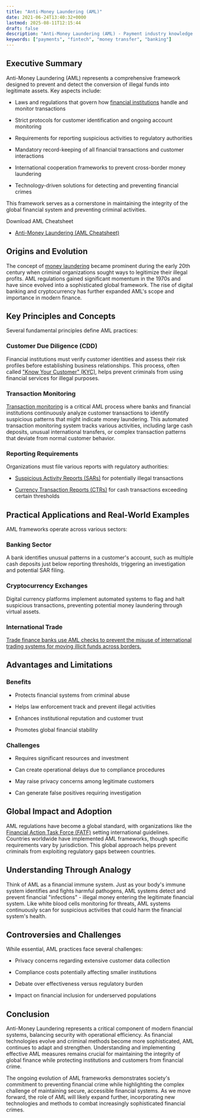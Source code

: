 ```yaml
---
title: "Anti-Money Laundering (AML)"
date: 2021-06-24T13:40:32+0000
lastmod: 2025-08-11T12:15:44
draft: false
description: "Anti-Money Laundering (AML) - Payment industry knowledge and insights"
keywords: ["payments", "fintech", "money transfer", "banking"]
---
```


## Executive Summary

Anti-Money Laundering (AML) represents a comprehensive framework designed to prevent and detect the conversion of illegal funds into legitimate assets. Key aspects include:

- Laws and regulations that govern how [financial institutions](https://faisalkhanllc.xyz/resources/payments-wiki/f/financial-institution-fi/) handle and monitor transactions

- Strict protocols for customer identification and ongoing account monitoring

- Requirements for reporting suspicious activities to regulatory authorities

- Mandatory record-keeping of all financial transactions and customer interactions

- International cooperation frameworks to prevent cross-border money laundering

- Technology-driven solutions for detecting and preventing financial crimes

This framework serves as a cornerstone in maintaining the integrity of the global financial system and preventing criminal activities.

Download AML Cheatsheet

- [Anti-Money Laundering (AML Cheatsheet)](https://faisalkhan.com/wp-content/uploads/2024/12/Anti-Money-Laundering-Cheatsheet-AML-Cheatsheet-Faisal-Khan-LLC.pdf)

## Origins and Evolution

The concept of [money laundering](https://faisalkhanllc.xyz/resources/payments-wiki/m/money-laundering/) became prominent during the early 20th century when criminal organizations sought ways to legitimize their illegal profits. AML regulations gained significant momentum in the 1970s and have since evolved into a sophisticated global framework. The rise of digital banking and cryptocurrency has further expanded AML's scope and importance in modern finance.

## Key Principles and Concepts

Several fundamental principles define AML practices:

### Customer Due Diligence (CDD)

Financial institutions must verify customer identities and assess their risk profiles before establishing business relationships. This process, often called ["Know Your Customer" (KYC)](https://faisalkhanllc.xyz/resources/payments-wiki/k/know-your-customer-kyc/), helps prevent criminals from using financial services for illegal purposes.

### Transaction Monitoring

[Transaction monitoring](https://amlyze.com/product/transaction-monitoring/) is a critical AML process where banks and financial institutions continuously analyze customer transactions to identify suspicious patterns that might indicate money laundering. This automated transaction monitoring system tracks various activities, including large cash deposits, unusual international transfers, or complex transaction patterns that deviate from normal customer behavior.

### Reporting Requirements

Organizations must file various reports with regulatory authorities:

- [Suspicious Activity Reports (SARs)](https://faisalkhanllc.xyz/resources/payments-wiki/s/suspicious-activity-report-sar/) for potentially illegal transactions

- [Currency Transaction Reports (CTRs)](https://faisalkhanllc.xyz/resources/payments-wiki/c/currency-transaction-report-ctr/) for cash transactions exceeding certain thresholds

## Practical Applications and Real-World Examples

AML frameworks operate across various sectors:

### Banking Sector

A bank identifies unusual patterns in a customer's account, such as multiple cash deposits just below reporting thresholds, triggering an investigation and potential SAR filing.

### Cryptocurrency Exchanges

Digital currency platforms implement automated systems to flag and halt suspicious transactions, preventing potential money laundering through virtual assets.

### International Trade

[Trade finance banks use AML checks to prevent the misuse of international trading systems for moving illicit funds across borders.](https://faisalkhanllc.xyz/resources/payments-wiki/i/international-trade/)

## Advantages and Limitations

### Benefits

- Protects financial systems from criminal abuse

- Helps law enforcement track and prevent illegal activities

- Enhances institutional reputation and customer trust

- Promotes global financial stability

### Challenges

- Requires significant resources and investment

- Can create operational delays due to compliance procedures

- May raise privacy concerns among legitimate customers

- Can generate false positives requiring investigation

## Global Impact and Adoption

AML regulations have become a global standard, with organizations like the [Financial Action Task Force (FATF)](https://faisalkhanllc.xyz/resources/payments-wiki/f/fatf/) setting international guidelines. Countries worldwide have implemented AML frameworks, though specific requirements vary by jurisdiction. This global approach helps prevent criminals from exploiting regulatory gaps between countries.

## Understanding Through Analogy

Think of AML as a financial immune system. Just as your body's immune system identifies and fights harmful pathogens, AML systems detect and prevent financial "infections" - illegal money entering the legitimate financial system. Like white blood cells monitoring for threats, AML systems continuously scan for suspicious activities that could harm the financial system's health.

## Controversies and Challenges

While essential, AML practices face several challenges:

- Privacy concerns regarding extensive customer data collection

- Compliance costs potentially affecting smaller institutions

- Debate over effectiveness versus regulatory burden

- Impact on financial inclusion for underserved populations

## Conclusion

Anti-Money Laundering represents a critical component of modern financial systems, balancing security with operational efficiency. As financial technologies evolve and criminal methods become more sophisticated, AML continues to adapt and strengthen. Understanding and implementing effective AML measures remains crucial for maintaining the integrity of global finance while protecting institutions and customers from financial crime.

The ongoing evolution of AML frameworks demonstrates society's commitment to preventing financial crime while highlighting the complex challenge of maintaining secure, accessible financial systems. As we move forward, the role of AML will likely expand further, incorporating new technologies and methods to combat increasingly sophisticated financial crimes.